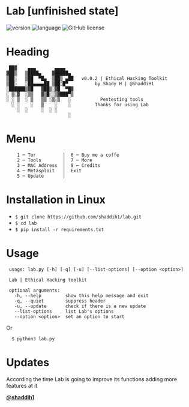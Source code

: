# Lab [unfinished state]

![version](https://img.shields.io/badge/version-0.0.2-red.svg)
![language](https://img.shields.io/badge/language-python3.6+-blue.svg)
![GitHub license](https://img.shields.io/github/license/shaddih1/BookExtracting.svg)

# Heading

     ██▓    ▄▄▄       ▄▄▄▄
    ▓██▒   ▒████▄    ▓█████▄
    ▒██░   ▒██  ▀█▄  ▒██▒ ▄██   v0.0.2 | Ethical Hacking Toolkit
    ▒██░   ░██▄▄▄▄██ ▒██░█▀          by Shady H | @ShaddiH1
    ░██████▒▓█   ▓██▒░▓█  ▀█▓
    ░ ▒░▓  ░▒▒   ▓▒█░░▒▓███▀▒
    ░ ░ ▒  ░ ▒   ▒▒ ░▒░▒   ░           Pentesting tools
      ░ ░    ░   ▒    ░    ░         Thanks for using Lab
        ░  ░     ░  ░ ░                   
                           ░
                          
# Menu 

        1 ─ Tor          │  6 ─ Buy me a coffe
        2 ─ Tools        │  7 ─ More
        3 ─ MAC Address  │  8 ─ Credits
        4 ─ Metasploit   │  Exit
        5 ─ Update       │
 
 # Installation in Linux 
 
  - `$ git clone https://github.com/shaddih1/lab.git`
  - `$ cd lab`
  - `$ pip install -r requirements.txt`
 
# Usage

     usage: lab.py [-h] [-q] [-u] [--list-options] [--option <option>]

     Lab | Ethical Hacking toolkit

     optional arguments:
       -h, --help         show this help message and exit
       -q, --quiet        suppress header
       -u, --update       check if there is a new update
       --list-options     list Lab's options
       --option <option>  set an option to start
Or
      
      $ python3 lab.py

# Updates

 According the time Lab is going to improve its functions adding more features at it
 
 [**@shaddih1**](https://github.com/shaddih1)

